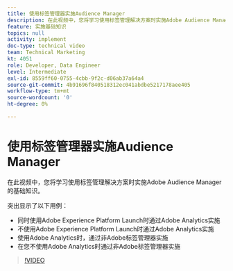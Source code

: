 ```yaml
---
title: 使用标签管理器实施Audience Manager
description: 在此视频中，您将学习使用标签管理解决方案时实施Adobe Audience Manager的基础知识。
feature: 实施基础知识
topics: null
activity: implement
doc-type: technical video
team: Technical Marketing
kt: 4051
role: Developer, Data Engineer
level: Intermediate
exl-id: 8559ff60-0755-4cbb-9f2c-d06ab37a64a4
source-git-commit: 4b91696f840518312ec041abdbe5217178aee405
workflow-type: tm+mt
source-wordcount: '0'
ht-degree: 0%

---
```


# 使用标签管理器实施Audience Manager

在此视频中，您将学习使用标签管理解决方案时实施Adobe Audience Manager的基础知识。

突出显示了以下用例：

* 同时使用Adobe Experience Platform Launch时通过Adobe Analytics实施
* 不使用Adobe Experience Platform Launch时通过Adobe Analytics实施
* 使用Adobe Analytics时，通过非Adobe标签管理器实施
* 在您不使用Adobe Analytics时通过非Adobe标签管理器实施

>[!VIDEO](https://video.tv.adobe.com/v/29964/?quality=12)
